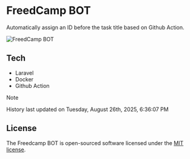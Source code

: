 # FreedCamp BOT

Automatically assign an ID before the task title based on Github Action.

![FreedCamp BOT](https://repository-images.githubusercontent.com/737932867/7d34798b-2680-471c-b089-a78a718d3d6a)

## Tech

- Laravel
- Docker
- Github Action

> [!NOTE]  
> History last updated on Tuesday, August 26th, 2025, 6:36:07 PM

## License

The Freedcamp BOT is open-sourced software licensed under the [MIT license](https://opensource.org/licenses/MIT).
